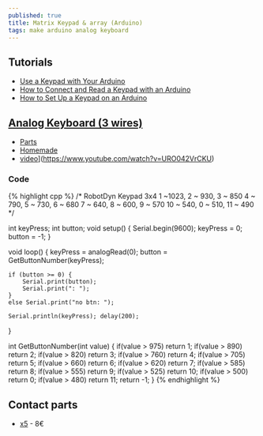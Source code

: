 ```yaml
---
published: true
title: Matrix Keypad & array (Arduino)
tags: make arduino analog keyboard
---
```

## Tutorials
- [Use a Keypad with Your Arduino](https://www.allaboutcircuits.com/projects/use-a-keypad-with-your-arduino/)
- [How to Connect and Read a Keypad with an Arduino](http://www.learningaboutelectronics.com/Articles/Arduino-keypad-circuit.php)
- [How to Set Up a Keypad on an Arduino](http://www.circuitbasics.com/how-to-set-up-a-keypad-on-an-arduino/)

## [Analog Keyboard (3 wires)](https://forum.arduino.cc/index.php?topic=422762.0)
- [Parts](https://fr.aliexpress.com/item/32530917534.html)
- [Homemade](https://ardupiclab.blogspot.com/2018/11/an-analog-keypad-for-arduino.html)
- [video](https://img.youtube.com/vi/URO042VrCKU/0.jpg)](https://www.youtube.com/watch?v=URO042VrCKU)

### Code
{% highlight cpp %}
/* RobotDyn Keypad 3x4
	1 ~1023, 
    2 ~ 930, 
    3 ~ 850
    4 ~ 790, 
    5 ~ 730, 
    6 ~ 680
    7 ~ 640, 
    8 ~ 600, 
    9 ~ 570
    10 ~ 540, 
    0 ~ 510, 
    11 ~ 490 */ 
    
int keyPress; 
int button; 
void setup() { Serial.begin(9600); keyPress = 0; button = -1; } 
    
void loop() { 
    keyPress = analogRead(0); 
    button = GetButtonNumber(keyPress); 
    
    if (button >= 0) { 
    	Serial.print(button); 
        Serial.print(": "); 
    } 
    else Serial.print("no btn: "); 
    
    Serial.println(keyPress); delay(200); 
}

int GetButtonNumber(int value) { 
   if(value > 975) return 1; 
   if(value > 890) return 2; 
   if(value > 820) return 3; 
   if(value > 760) return 4; 
   if(value > 705) return 5; 
   if(value > 660) return 6; 
   if(value > 620) return 7; 
   if(value > 585) return 8; 
   if(value > 555) return 9; 
   if(value > 525) return 10; 
   if(value > 500) return 0; 
   if(value > 480) return 11; 
   return -1; 
}
{% endhighlight %}


## Contact parts
- [x5](https://www.amazon.fr/AZDelivery-Matrix-Array-Clavier-Arduino/dp/B07CNXPZS4/ref=sr_1_2?__mk_fr_FR=%C3%85M%C3%85%C5%BD%C3%95%C3%91&keywords=keypad+arduino&qid=1564426407&s=gateway&sr=8-2) - 8€
